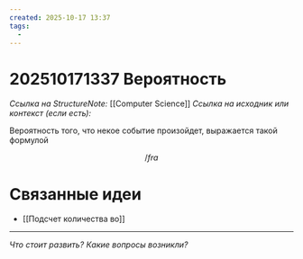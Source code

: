 ```yaml
---
created: 2025-10-17 13:37
tags:
  - 
---
```

# 202510171337 Вероятность

*Ссылка на StructureNote:* [[Computer Science]] 
*Ссылка на исходник или контекст (если есть):* 

Вероятность того, что некое событие произойдет, выражается такой формулой

$$
/fra 
$$

# Связанные идеи

- [[Подсчет количества во]]
---

*Что стоит развить? Какие вопросы возникли?*
